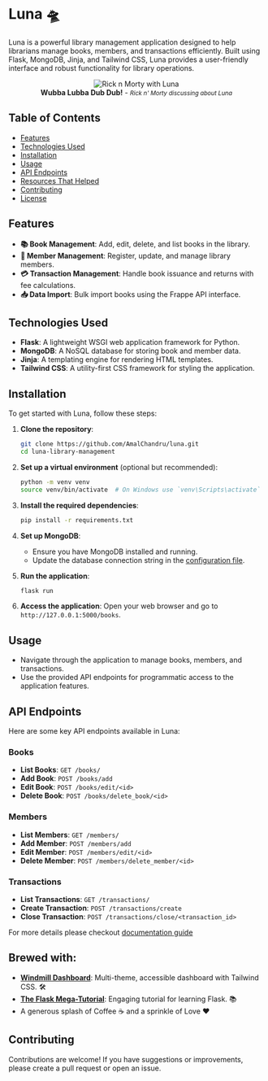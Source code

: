 # Luna 🛸

Luna is a powerful library management application designed to help librarians manage books, members, and transactions efficiently. Built using Flask, MongoDB, Jinja, and Tailwind CSS, Luna provides a user-friendly interface and robust functionality for library operations. 
<p align="center">
  <img src="https://i.giphy.com/media/v1.Y2lkPTc5MGI3NjExeXl1eHpvdXEza3lyZHNza3l4bXBpZ2MycjFiOHp1MWR6eDh0ZTN2eiZlcD12MV9pbnRlcm5hbF9naWZfYnlfaWQmY3Q9dg/pBoI7kes1IANE0pD2f/giphy.gif" alt="Rick n Morty with Luna">
   <br>
   <strong>Wubba Lubba Dub Dub!</strong> - <em><small>Rick n' Morty discussing about Luna</small></em>
</p>

## Table of Contents

- [Features](#features)
- [Technologies Used](#technologies-used)
- [Installation](#installation)
- [Usage](#usage)
- [API Endpoints](#api-endpoints)
- [Resources That Helped](#resources-that-helped)
- [Contributing](#contributing)
- [License](#license)

## Features

- **📚 Book Management**: Add, edit, delete, and list books in the library.
- **👥 Member Management**: Register, update, and manage library members.
- **💳 Transaction Management**: Handle book issuance and returns with fee calculations.
- **📥 Data Import**: Bulk import books using the Frappe API interface.

## Technologies Used

- **Flask**: A lightweight WSGI web application framework for Python.
- **MongoDB**: A NoSQL database for storing book and member data.
- **Jinja**: A templating engine for rendering HTML templates.
- **Tailwind CSS**: A utility-first CSS framework for styling the application.

## Installation

To get started with Luna, follow these steps:

1. **Clone the repository**:
   ```bash
   git clone https://github.com/AmalChandru/luna.git
   cd luna-library-management
   ```

2. **Set up a virtual environment** (optional but recommended):
   ```bash
   python -m venv venv
   source venv/bin/activate  # On Windows use `venv\Scripts\activate`
   ```

3. **Install the required dependencies**:
   ```bash
   pip install -r requirements.txt
   ```

4. **Set up MongoDB**:
   - Ensure you have MongoDB installed and running.
   - Update the database connection string in the [configuration file](./app/config/development.py).

5. **Run the application**:
   ```bash
   flask run
   ```

6. **Access the application**:
   Open your web browser and go to `http://127.0.0.1:5000/books`.

## Usage

- Navigate through the application to manage books, members, and transactions.
- Use the provided API endpoints for programmatic access to the application features.

## API Endpoints

Here are some key API endpoints available in Luna:

### Books
- **List Books**: `GET /books/`
- **Add Book**: `POST /books/add`
- **Edit Book**: `POST /books/edit/<id>`
- **Delete Book**: `POST /books/delete_book/<id>`

### Members
- **List Members**: `GET /members/`
- **Add Member**: `POST /members/add`
- **Edit Member**: `POST /members/edit/<id>`
- **Delete Member**: `POST /members/delete_member/<id>`

### Transactions
- **List Transactions**: `GET /transactions/`
- **Create Transaction**: `POST /transactions/create`
- **Close Transaction**: `POST /transactions/close/<transaction_id>`

For more details please checkout [documentation guide](./docs/documentation.md)

## Brewed with:

- **[Windmill Dashboard](https://github.com/estevanmaito/windmill-dashboard)**: Multi-theme, accessible dashboard with Tailwind CSS. 🛠️
- **[The Flask Mega-Tutorial](https://blog.miguelgrinberg.com/post/the-flask-mega-tutorial-part-i-hello-world)**: Engaging tutorial for learning Flask. 📚
- A generous splash of Coffee ☕ and a sprinkle of Love ❤️

## Contributing

Contributions are welcome! If you have suggestions or improvements, please create a pull request or open an issue.


